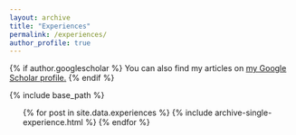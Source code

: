 ```yaml
---
layout: archive
title: "Experiences"
permalink: /experiences/
author_profile: true
---
```


{% if author.googlescholar %}
  You can also find my articles on <u><a href="{{author.googlescholar}}">my Google Scholar profile</a>.</u>
{% endif %}

{% include base_path %}

<ul>
{% for post in site.data.experiences %}
  {% include archive-single-experience.html %}
{% endfor %}
</ul>
